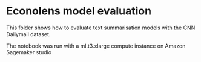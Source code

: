 # Econolens model evaluation
This folder shows how to evaluate text summarisation models with the CNN Dailymail dataset.

The notebook was run with a ml.t3.xlarge compute instance on Amazon Sagemaker studio